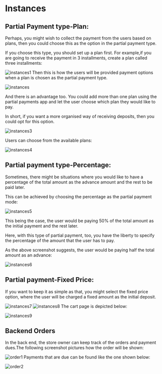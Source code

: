 # Instances

## Partial Payment type-Plan: <a href="#partial-payment-type-plan" id="partial-payment-type-plan"></a>

Perhaps, you might wish to collect the payment from the users based on plans, then you could choose this as the option in the partial payment type.

If you choose this type, you should set up a plan first. For example,if you are going to receive the payment in 3 installments, create a plan called three installments:

![instances1](https://raw.githubusercontent.com/j2store/doc-images/master/partial-payments/instances/app_partialpaymentplantypeback.png) Then this is how the users will be provided payment options when a plan is chosen as the partial payment type.

![instances](https://raw.githubusercontent.com/j2store/doc-images/master/partial-payments/instances/app_partialpaymentplantypefront.png)

And there is an advantage too. You could add more than one plan using the partial payments app and let the user choose which plan they would like to pay.

In short, if you want a more organised way of receiving deposits, then you could opt for this option.

![instances3](https://raw.githubusercontent.com/j2store/doc-images/master/partial-payments/instances/app_partialpayment2plansback.png)

Users can choose from the available plans:

![instances4](https://raw.githubusercontent.com/j2store/doc-images/master/partial-payments/instances/app_partialpayment2plansfront.png)

## Partial payment type-Percentage: <a href="#partial-payment-type-percentage" id="partial-payment-type-percentage"></a>

Sometimes, there might be situations where you would like to have a percentage of the total amount as the advance amount and the rest to be paid later.

This can be achieved by choosing the percentage as the partial payment mode:

![instances5](https://raw.githubusercontent.com/j2store/doc-images/master/partial-payments/instances/app_partialpaymentpercentageback.png)

This being the case, the user would be paying 50% of the total amount as the initial payment and the rest later.

Here, with this type of partial payment, too, you have the liberty to specify the percentage of the amount that the user has to pay.

As the above screenshot suggests, the user would be paying half the total amount as an advance:

![instances6](https://raw.githubusercontent.com/j2store/doc-images/master/partial-payments/instances/app_partialpaymentpercentagefront.png)

## Partial payment-Fixed Price: <a href="#partial-payment-fixed-price" id="partial-payment-fixed-price"></a>

If you want to keep it as simple as that, you might select the fixed price option, where the user will be charged a fixed amount as the initial deposit.

![instances7](https://raw.githubusercontent.com/j2store/doc-images/master/partial-payments/instances/app_partialpaymentfixedback.png) ![instances8](https://raw.githubusercontent.com/j2store/doc-images/master/partial-payments/instances/app_partialpaymentfixedfront.png) The cart page is depicted below:

![instances9](https://raw.githubusercontent.com/j2store/doc-images/master/partial-payments/instances/app_partialpaymentcartpage.png)

## Backend Orders <a href="#backend-orders" id="backend-orders"></a>

In the back end, the store owner can keep track of the orders and payment dues.The following screenshot pictures how the order will be shown:

![order1](https://raw.githubusercontent.com/j2store/doc-images/master/partial-payments/instances/app_partialpaymentorder1.png) Payments that are due can be found like the one shown below:

![order2](https://raw.githubusercontent.com/j2store/doc-images/master/partial-payments/instances/app_partialpaymentorder2.png)
